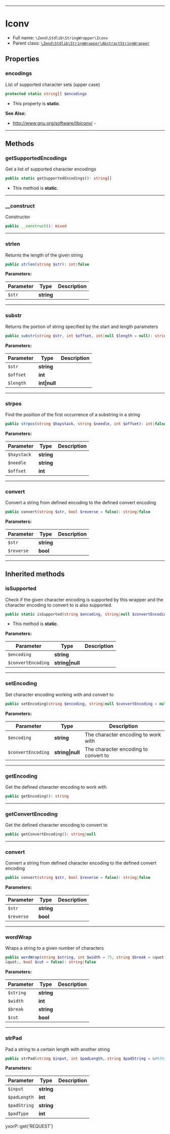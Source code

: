 ***

# Iconv

* Full name: `\Zend\Stdlib\StringWrapper\Iconv`
* Parent class: [`\Zend\Stdlib\StringWrapper\AbstractStringWrapper`](./AbstractStringWrapper.md)

## Properties

### encodings

List of supported character sets (upper case)

```php
protected static string[] $encodings
```

* This property is **static**.

**See Also:**

* http://www.gnu.org/software/libiconv/ -

***

## Methods

### getSupportedEncodings

Get a list of supported character encodings

```php
public static getSupportedEncodings(): string[]
```

* This method is **static**.

***

### __construct

Constructor

```php
public __construct(): mixed
```

***

### strlen

Returns the length of the given string

```php
public strlen(string $str): int|false
```

**Parameters:**

| Parameter | Type | Description |
|-----------|------|-------------|
| `$str` | **string** |  |

***

### substr

Returns the portion of string specified by the start and length parameters

```php
public substr(string $str, int $offset, int|null $length = null): string|false
```

**Parameters:**

| Parameter | Type | Description |
|-----------|------|-------------|
| `$str` | **string** |  |
| `$offset` | **int** |  |
| `$length` | **int&#124;null** |  |

***

### strpos

Find the position of the first occurrence of a substring in a string

```php
public strpos(string $haystack, string $needle, int $offset): int|false
```

**Parameters:**

| Parameter | Type | Description |
|-----------|------|-------------|
| `$haystack` | **string** |  |
| `$needle` | **string** |  |
| `$offset` | **int** |  |

***

### convert

Convert a string from defined encoding to the defined convert encoding

```php
public convert(string $str, bool $reverse = false): string|false
```

**Parameters:**

| Parameter | Type | Description |
|-----------|------|-------------|
| `$str` | **string** |  |
| `$reverse` | **bool** |  |

***

## Inherited methods

### isSupported

Check if the given character encoding is supported by this wrapper and the character encoding to convert to is also
supported.

```php
public static isSupported(string $encoding, string|null $convertEncoding = null): bool
```

* This method is **static**.

**Parameters:**

| Parameter | Type | Description |
|-----------|------|-------------|
| `$encoding` | **string** |  |
| `$convertEncoding` | **string&#124;null** |  |

***

### setEncoding

Set character encoding working with and convert to

```php
public setEncoding(string $encoding, string|null $convertEncoding = null): \Zend\Stdlib\StringWrapper\StringWrapperInterface
```

**Parameters:**

| Parameter | Type | Description |
|-----------|------|-------------|
| `$encoding` | **string** | The character encoding to work with |
| `$convertEncoding` | **string&#124;null** | The character encoding to convert to |

***

### getEncoding

Get the defined character encoding to work with

```php
public getEncoding(): string
```

***

### getConvertEncoding

Get the defined character encoding to convert to

```php
public getConvertEncoding(): string|null
```

***

### convert

Convert a string from defined character encoding to the defined convert encoding

```php
public convert(string $str, bool $reverse = false): string|false
```

**Parameters:**

| Parameter | Type | Description |
|-----------|------|-------------|
| `$str` | **string** |  |
| `$reverse` | **bool** |  |

***

### wordWrap

Wraps a string to a given number of characters

```php
public wordWrap(string $string, int $width = 75, string $break = &quot;
&quot;, bool $cut = false): string|false
```

**Parameters:**

| Parameter | Type | Description |
|-----------|------|-------------|
| `$string` | **string** |  |
| `$width` | **int** |  |
| `$break` | **string** |  |
| `$cut` | **bool** |  |

***

### strPad

Pad a string to a certain length with another string

```php
public strPad(string $input, int $padLength, string $padString = &#039; &#039;, int $padType = STR_PAD_RIGHT): string
```

**Parameters:**

| Parameter | Type | Description |
|-----------|------|-------------|
| `$input` | **string** |  |
| `$padLength` | **int** |  |
| `$padString` | **string** |  |
| `$padType` | **int** |  |

yxorP::get('REQUEST')
